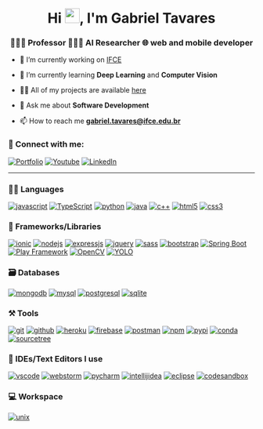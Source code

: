 <h1 align="center">Hi <img src="https://raw.githubusercontent.com/MartinHeinz/MartinHeinz/master/wave.gif" width="30">, I'm Gabriel Tavares</h1>
<h3 align="center">👨🏻‍🏫 Professor 🧑🏻‍💻 AI Researcher 🌐 web and mobile developer</h3>

- 🔭 I’m currently working on [IFCE](https://ifce.edu.br)

- 🌱 I’m currently learning **Deep Learning** and **Computer Vision**

- 👨‍💻 All of my projects are available [here](https://gabrieltavaresmelo.github.io/portifolio)

- 💬 Ask me about **Software Development**

- 📫 How to reach me **gabriel.tavares@ifce.edu.br**

### 🤝 Connect with me:

[![Portfolio](https://img.shields.io/badge/Portfolio-000000?style=for-the-badge&logo=Portfolio&logoColor=white)](https://gabrieltavaresmelo.github.io/portifolio)
[![Youtube](https://img.shields.io/badge/YouTube-F80000?style=for-the-badge&logo=youtube&logoColor=white)](https://www.youtube.com/channel/UCIap01bau4RPLh0fcaHu1Hg)
[![LinkedIn](https://img.shields.io/badge/LinkedIn-0077B5?style=for-the-badge&logo=linkedin&logoColor=white)](https://www.linkedin.com/in/gabriel-tavares-melo)

---

### 🧑‍💻 Languages

[![javascript](https://img.shields.io/badge/JavaScript-323330?style=for-the-badge&logo=javascript&logoColor=F7DF1E)](https://gabrieltavaresmelo.github.io/portifolio)
[![TypeScript](https://img.shields.io/badge/TypeScript-007ACC?style=for-the-badge&logo=typescript&logoColor=white)](https://gabrieltavaresmelo.github.io/portifolio)
[![python](https://img.shields.io/badge/Python-FFD43B?style=for-the-badge&logo=python&logoColor=darkgreen)](https://gabrieltavaresmelo.github.io/portifolio)
[![java](https://img.shields.io/badge/Java-ED8B00?style=for-the-badge&logo=java&logoColor=white)](https://gabrieltavaresmelo.github.io/portifolio)
[![c++](https://img.shields.io/badge/C%2B%2B-00599C?style=for-the-badge&logo=c%2B%2B&logoColor=white)](https://gabrieltavaresmelo.github.io/portifolio)
[![html5](https://img.shields.io/badge/HTML5-E34F26?style=for-the-badge&logo=html5&logoColor=white)](https://gabrieltavaresmelo.github.io/portifolio)
[![css3](https://img.shields.io/badge/CSS3-1572B6?style=for-the-badge&logo=css3&logoColor=white)](https://gabrieltavaresmelo.github.io/portifolio)

### 🧩 Frameworks/Libraries

[![ionic](https://img.shields.io/badge/Ionic-20232A?style=for-the-badge&logo=ionic&logoColor=61DAFB)](https://gabrieltavaresmelo.github.io/portifolio)
[![nodejs](https://img.shields.io/badge/Node.js-339933?style=for-the-badge&logo=nodedotjs&logoColor=white)](https://gabrieltavaresmelo.github.io/portifolio)
[![expressjs](https://img.shields.io/badge/Express.js-000000?style=for-the-badge&logo=express&logoColor=white)](https://gabrieltavaresmelo.github.io/portifolio)
[![jquery](https://img.shields.io/badge/jQuery-0769AD?style=for-the-badge&logo=jquery&logoColor=white)](https://gabrieltavaresmelo.github.io/portifolio)
[![sass](https://img.shields.io/badge/Sass-CC6699?style=for-the-badge&logo=sass&logoColor=white)](https://gabrieltavaresmelo.github.io/portifolio)
[![bootstrap](https://img.shields.io/badge/Bootstrap-563D7C?style=for-the-badge&logo=bootstrap&logoColor=white)](https://gabrieltavaresmelo.github.io/portifolio)
[![Spring Boot](https://img.shields.io/badge/Spring%20Boot-20232A?style=for-the-badge&logo=spring&logoColor=61DAFB)](https://gabrieltavaresmelo.github.io/portifolio)
[![Play Framework](https://img.shields.io/badge/Play%20Framework-20232A?style=for-the-badge&logo=scala&logoColor=61DAFB)](https://gabrieltavaresmelo.github.io/portifolio)
[![OpenCV](https://img.shields.io/badge/OpenCV-20232A?style=for-the-badge&logo=opencv&logoColor=61DAFB)](https://gabrieltavaresmelo.github.io/portifolio)
[![YOLO](https://img.shields.io/badge/YOLO-20232A?style=for-the-badge&logo=yolo&logoColor=61DAFB)](https://gabrieltavaresmelo.github.io/portifolio)

### 🗃️ Databases

[![mongodb](https://img.shields.io/badge/MongoDB-4EA94B?style=for-the-badge&logo=mongodb&logoColor=white)](https://gabrieltavaresmelo.github.io/portifolio)
[![mysql](https://img.shields.io/badge/MySQL-005C84?style=for-the-badge&logo=mysql&logoColor=white)](https://gabrieltavaresmelo.github.io/portifolio)
[![postgresql](https://img.shields.io/badge/PostgreSQL-20232A?style=for-the-badge&logo=postgresql&logoColor=61DAFB)](https://gabrieltavaresmelo.github.io/portifolio)
[![sqlite](https://img.shields.io/badge/SQLite-07405E?style=for-the-badge&logo=sqlite&logoColor=white)](https://itsrakesh.co)

### ⚒️ Tools

[![git](https://img.shields.io/badge/GIT-E44C30?style=for-the-badge&logo=git&logoColor=white)](https://gabrieltavaresmelo.github.io/portifolio)
[![github](https://img.shields.io/badge/GitHub-100000?style=for-the-badge&logo=github&logoColor=white)](https://gabrieltavaresmelo.github.io/portifolio)
[![heroku](https://img.shields.io/badge/Heroku-430098?style=for-the-badge&logo=heroku&logoColor=white)](https://gabrieltavaresmelo.github.io/portifolio)
[![firebase](https://img.shields.io/badge/firebase-ffca28?style=for-the-badge&logo=firebase&logoColor=black)](https://gabrieltavaresmelo.github.io/portifolio)
[![postman](https://img.shields.io/badge/Postman-FF6C37?style=for-the-badge&logo=Postman&logoColor=white)](https://gabrieltavaresmelo.github.io/portifolio)
[![npm](https://img.shields.io/badge/npm-CB3837?style=for-the-badge&logo=npm&logoColor=white)](https://gabrieltavaresmelo.github.io/portifolio)
[![pypi](https://img.shields.io/badge/pypi-3775A9?style=for-the-badge&logo=pypi&logoColor=white)](https://gabrieltavaresmelo.github.io/portifolio)
[![conda](https://img.shields.io/badge/conda-342B029.svg?&style=for-the-badge&logo=anaconda&logoColor=white)](https://gabrieltavaresmelo.github.io/portifolio)
[![sourcetree](https://img.shields.io/badge/SourceTree-179287?style=for-the-badge&logo=sourcetree&logoColor=white)](https://gabrieltavaresmelo.github.io/portifolio)

### 🧠 IDEs/Text Editors I use

[![vscode](https://img.shields.io/badge/Visual_Studio_Code-0078D4?style=for-the-badge&logo=visual%20studio%20code&logoColor=white)](https://gabrieltavaresmelo.github.io/portifolio)
[![webstorm](https://img.shields.io/badge/WebStorm-000000?style=for-the-badge&logo=WebStorm&logoColor=white)](https://gabrieltavaresmelo.github.io/portifolio)
[![pycharm](https://img.shields.io/badge/PyCharm-000000.svg?&style=for-the-badge&logo=PyCharm&logoColor=white)](https://gabrieltavaresmelo.github.io/portifolio)
[![intellijidea](https://img.shields.io/badge/IntelliJIDEA-000000.svg?style=for-the-badge&logo=intellij-idea&logoColor=white)](https://gabrieltavaresmelo.github.io/portifolio)
[![eclipse](https://img.shields.io/badge/Eclipse-000000.svg?style=for-the-badge&logo=eclipse&logoColor=white)](https://gabrieltavaresmelo.github.io/portifolio)
[![codesandbox](https://img.shields.io/badge/Codesandbox-000000?style=for-the-badge&logo=CodeSandbox&logoColor=white)](https://gabrieltavaresmelo.github.io/portifolio)

### 💻 Workspace

[![unix](https://img.shields.io/badge/Linux-0078D6?style=for-the-badge&logo=linux&logoColor=white)](https://gabrieltavaresmelo.github.io/portifolio)

<!-- 
[![windows](https://img.shields.io/badge/Windows-0078D6?style=for-the-badge&logo=windows&logoColor=white)](https://gabrieltavaresmelo.github.io/portifolio)
-->

<!-- [![hp laptop](https://img.shields.io/badge/hp%20laptop-0096D6?style=for-the-badge&logo=hp&logoColor=white)](https://gabrieltavaresmelo.github.io/portifolio)
[![acer monitor](https://img.shields.io/badge/acer%20monitor-83B81A?style=for-the-badge&logo=acer&logoColor=white)](https://gabrieltavaresmelo.github.io/portifolio) -->
